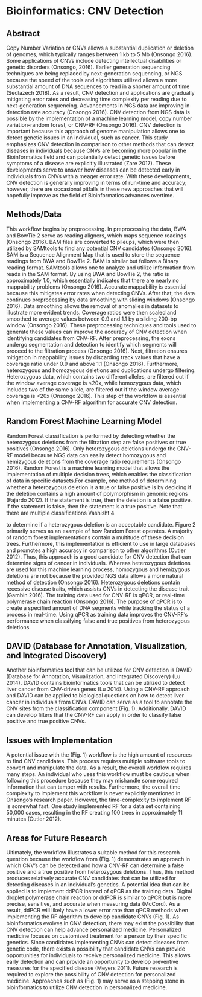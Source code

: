# Bioinformatics: CNV Detection

## Abstract

Copy Number Variation or CNVs allows a substantial duplication or deletion of genomes, which typically ranges between 1 kb to 5 Mb (Onsongo 2016). Some applications of CNVs include detecting intellectual disabilities or genetic disorders (Onsongo, 2016). Earlier generation sequencing techniques are being replaced by next-generation sequencing, or NGS because the speed of the tools and algorithms utilized allows a more substantial amount of DNA sequences to read in a shorter amount of time (Sedlazech 2018). As a result, CNV detection and applications are gradually mitigating error rates and decreasing time complexity per reading due to next-generation sequencing. Advancements in NGS data are improving in detection rate accuracy (Onsongo 2016). CNV detection from NGS data is possible by the implementation of a machine learning model, copy number variation-random forest, or CNV-RF (Onsongo 2016). CNV detection is important because this approach of genome manipulation allows one to detect genetic issues in an individual, such as cancer. This study emphasizes CNV detection in comparison to other methods that can detect diseases in individuals because CNVs are becoming more popular in the Bioinformatics field and can potentially detect genetic issues before symptoms of a disease are explicitly illustrated (Zare 2017). These developments serve to answer how diseases can be detected early in individuals from CNVs with a meager error rate. With these developments, CNV detection is generally improving in terms of run-time and accuracy; however, there are occasional pitfalls in these new approaches that will hopefully improve as the field of Bioinformatics advances overtime.

## Methods/Data

This workflow begins by preprocessing. In preprocessing the data, BWA and BowTie 2 serve as reading aligners, which maps sequence readings (Onsongo 2016). BAM files are converted to pileups, which were then utilized by SAMtools to find any potential CNV candidates (Onsongo 2016). SAM is a Sequence Alignment Map that is used to store the sequence readings from BWA and BowTie 2. BAM is similar but follows a Binary reading format. SAMtools allows one to analyze and utilize information from reads in the SAM format. By using BWA and BowTie 2, the ratio is approximately 1.0, which essentially indicates that there are nearly no mappability problems (Onsongo 2016). Accurate mappability is essential because this mitigates error rates when detecting CNVs. After that, the data continues preprocessing by data smoothing with sliding windows (Onsongo 2016). Data smoothing allows the removal of anomalies in datasets to illustrate more evident trends. Coverage ratios were then scaled and smoothed to average values between 0.9 and 1.1 by a sliding 200-bp window (Onsongo 2016). These preprocessing techniques and tools used to generate these values can improve the accuracy of CNV detection when identifying candidates from CNV-RF.
After preprocessing, the exons undergo segmentation and detection to identify which segments will proceed to the filtration process (Onsongo 2016). Next, filtration ensures mitigation in mappability issues by discarding track values that have a coverage ratio under 0.9 and above 1.1 (Onsongo 2016). Furthermore, heterozygous and homozygous deletions and duplications undergo filtering. Heterozygous data, which contains two different alleles, are filtered out if the window average coverage is <20x, while homozygous data, which includes two of the same allele, are filtered out if the window average coverage is <20x (Onsongo 2016). This step of the workflow is essential when implementing a CNV-RF algorithm for accurate CNV detection.

## Random Forest Machine Learning Model

Random Forest classification is performed by detecting whether the heterozygous deletions from the filtration step are false positives or true positives (Onsongo 2016). Only heterozygous deletions undergo the CNV-RF model because NGS data can easily detect homozygous and hemizygous deletions from the coverage ratio requirements (Onsongo 2016). Random Forest is a machine learning model that allows the implementation of multiple decision trees, which enables the classification of data in specific datasets.For example, one method of determining whether a heterozygous deletion is a true or false positive is by deciding if the deletion contains a high amount of polymorphism in genomic regions (Fajardo 2012). If the statement is true, then the deletion is a false positive. If the statement is false, then the statement is a true positive. Note that there are multiple classifications
Vashisht 4
 
to determine if a heterozygous deletion is an acceptable candidate. Figure 2 primarily serves as an example of how Random Forest operates. A majority of random forest implementations contain a multitude of these decision trees. Furthermore, this implementation is efficient to use in large databases and promotes a high accuracy in comparison to other algorithms (Cutler 2012). Thus, this approach is a good candidate for CNV detection that can determine signs of cancer in individuals. Whereas heterozygous deletions are used for this machine learning process, homozygous and hemizygous deletions are not because the provided NGS data allows a more natural method of detection (Onsongo 2016). Heterozygous deletions contain recessive disease traits, which assists CNVs in detecting the disease trait (Gambin 2016). The training data used for CNV-RF is qPCR, or real-time polymerase chain reaction (Onsongo 2016). The purpose of qPCR is to create a specified amount of DNA segments while tracking the status of a process in real-time. Using qPCR as training data improves the CNV-RF’s performance when classifying false and true positives from heterozygous deletions.

## DAVID (Database for Annotation, Visualization, and Integrated Discovery)

Another bioinformatics tool that can be utilized for CNV detection is DAVID (Database for Annotation, Visualization, and Integrated Discovery) (Lu 2014). DAVID contains bioinformatics tools that can be utilized to detect liver cancer from CNV-driven genes (Lu 2014). Using a CNV-RF approach and DAVID can be applied to biological questions on how to detect liver cancer in individuals from CNVs. DAVID can serve as a tool to annotate the CNV sites from the classification component ​(Fig. 1)​. Additionally, DAVID can develop filters that the CNV-RF can apply in order to classify false positive and true positive CNVs.

## Issues with Implementation

A potential issue with the ​(Fig. 1) workflow is the high amount of resources to find CNV candidates. This process requires multiple software tools to convert and manipulate the data. As a result, the overall workflow requires many steps. An individual who uses this workflow must be cautious when following this procedure because they may mishandle some required information that can tamper with results. Furthermore, the overall time complexity to implement this workflow is never explicitly mentioned in Onsongo’s research paper. However, the time-complexity to implement RF is somewhat fast. One study implemented RF for a data set containing 50,000 cases, resulting in the RF creating 100 trees in approximately 11 minutes (Cutler 2012).

## Areas for Future Research

Ultimately, the workflow illustrates a suitable method for this research question because the workflow from ​(Fig. 1) demonstrates an approach in which CNV’s can be detected and how a CNV-RF can determine a false positive and a true positive from heterozygous deletions. Thus, this method produces relatively accurate CNV candidates that can be utilized for detecting diseases in an individual’s genetics. A potential idea that can be applied is to implement ddPCR instead of qPCR as the training data. Digital droplet polymerase chain reaction or ddPCR is similar to qPCR but is more precise, sensitive, and accurate when measuring data (McCord). As a result, ddPCR will likely have a lower error rate than qPCR methods when implementing the RF algorithm to develop candidate CNVs ​(Fig. 1).​ As bioinformatics evolves in CNV detection, there may exist the possibility that CNV detection can help advance personalized medicine. Personalized medicine focuses on customized treatment for a person by their specific genetics. Since candidates implementing CNVs can detect diseases from genetic code, there exists a possibility that candidate CNVs can provide opportunities for individuals to receive personalized medicine. This allows early detection and can provide an opportunity to develop preventive measures for the specified disease (Meyers 2011). Future research is required to explore the possibility of CNV detection for personalized medicine. Approaches such as ​(Fig. 1) may serve as a stepping stone in bioinformatics to utilize CNV detection in personalized medicine.
